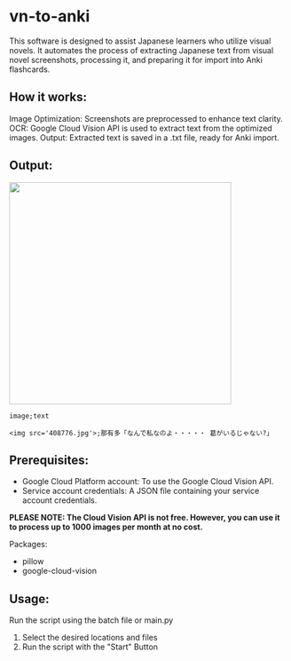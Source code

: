 # **vn-to-anki**

This software is designed to assist Japanese learners who utilize visual novels. It automates the process of extracting Japanese text from visual novel screenshots, processing it, and preparing it for import into Anki flashcards.

## **How it works:**

Image Optimization: Screenshots are preprocessed to enhance text clarity.
OCR: Google Cloud Vision API is used to extract text from the optimized images.
Output: Extracted text is saved in a .txt file, ready for Anki import.

## **Output:**
<img src="https://t.vndb.org/sf/99/137699.jpg" width="400">

```
image;text
```
```
<img src='408776.jpg'>;那有多「なんで私なのよ・・・・・ 葛がいるじゃない?」
```

## **Prerequisites:**

- Google Cloud Platform account: To use the Google Cloud Vision API.
- Service account credentials: A JSON file containing your service account credentials.

**PLEASE NOTE: The Cloud Vision API is not free. However, you can use it to process up to 1000 images per month at no cost.**

Packages:
- pillow
- google-cloud-vision

## **Usage:**

Run the script using the batch file or main.py

1. Select the desired locations and files
2. Run the script with the "Start" Button
